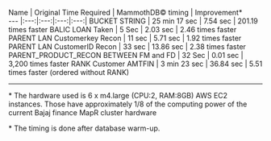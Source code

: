 
Name | Original Time Required | MammothDB&copy; timing | Improvement*  
--- |:---:|:---:|:---:|:---:|
BUCKET STRING | 25 min 17 sec | 7.54 sec | 201.19 times faster
BALIC LOAN Taken | 5 Sec | 2.03 sec | 2.46 times faster
PARENT LAN Customerkey Recon | 11 sec | 5.71 sec  | 1.92 times faster
PARENT LAN CustomerID Recon | 33 sec | 13.86 sec  | 2.38 times faster
PARENT_PRODUCT_RECON BETWEEN FM and FD | 32 Sec | 0.01 sec  | 3,200 times faster
RANK Customer AMTFIN | 3 min 23 sec | 36.84 sec | 5.51 times faster (ordered without RANK)

---

\* The hardware used is 6 x m4.large (CPU:2, RAM:8GB) AWS EC2 instances. Those have approximately 1/8 of the computing power of the current Bajaj finance MapR cluster hardware

\* The timing is done after database warm-up. 